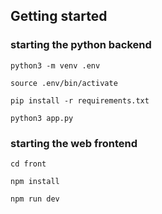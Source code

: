 ## Getting started

### starting the python backend

 ```
python3 -m venv .env
```

 ```
source .env/bin/activate
```

 ```
pip install -r requirements.txt
```

 ```
python3 app.py
```

### starting the web frontend

 ```
cd front
```

```
npm install
```

```
npm run dev
```
